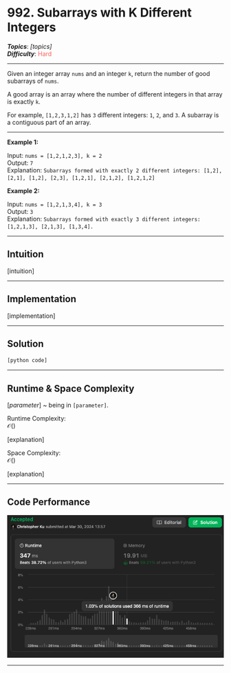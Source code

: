 # 992. Subarrays with K Different Integers
***Topics***: *[topics]*  
***Difficulty***: <span style="color: #f8615c;">Hard</span>
<!-- green: #46c6c2, yellow: #fac31d, red: #f8615c-->
---
Given an integer array `nums` and an integer `k`, return the number of good subarrays of `nums`.

A good array is an array where the number of different integers in that array is exactly `k`.

For example, `[1,2,3,1,2]` has `3` different integers: `1`, `2`, and `3`.
A subarray is a contiguous part of an array.

---
**Example 1:**  

Input: `nums = [1,2,1,2,3], k = 2`  
Output: `7`  
Explanation: `Subarrays formed with exactly 2 different integers: [1,2], [2,1], [1,2], [2,3], [1,2,1], [2,1,2], [1,2,1,2]`  

**Example 2:**  

Input: `nums = [1,2,1,3,4], k = 3`  
Output: `3`  
Explanation: `Subarrays formed with exactly 3 different integers: [1,2,1,3], [2,1,3], [1,3,4].`  

---
## Intuition
[intuition]

---
## Implementation
[implementation]

---
## Solution
```python
[python code]
```
---
## Runtime & Space Complexity
$[parameter]$ ~ being in `[parameter]`.  

Runtime Complexity:  
$\mathcal{O}()$

[explanation]

Space Complexity:  
$\mathcal{O}()$

[explanation]

---
## Code Performance
![992 code performance](../y_resources/code-performances/lc-992.png)

---